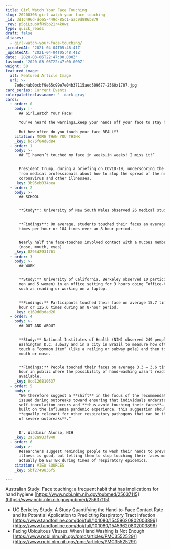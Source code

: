 ```yaml
---
title: Girl Watch Your Face Touching
slug: 20200306-girl-watch-your-face-touching
_id: 3d1c496d-dce5-449d-85c1-aac9d886b879
_rev: p5oiLzuoOfR9bp21r4k0wz
type: quick_reads
draft: false
aliases:
  - girl-watch-your-face-touching/
_createdAt: '2021-04-04T05:48:41Z'
_updatedAt: '2021-04-04T05:48:41Z'
date: '2020-03-06T22:47:00.000Z'
lastmod: '2020-03-06T22:47:00.000Z'
weight: 50
featured_image:
  alt: Featured Article Image
  url: >-
    7edec4ab0bcbf9e65c99e7e04b37115aed509677-2560x1707.jpg
card_series: Current Events
colorpaletteclassname: '--dark-gray'
cards:
  - order: 0
    body: |-
      ## Girl…Watch Your Face!

      You’ve heard the warnings…keep your hands off your face to stay healthy.

      But how often do you touch your face REALLY?
    citation: MORE THAN YOU THINK
    _key: bc75f04d8d84
  - order: 1
    body: >-
      ## “I haven’t touched my face in weeks…in weeks! I miss it!”


      President Trump, during a briefing on COVID-19, underscoring the advice
      from medical professionals about how to stop the spread of the new
      coronavirus and other illnesses.
    _key: 3b95eb034bea
  - order: 2
    body: >-
      ## SCHOOL


      **Study**: University of New South Wales observed 26 medical students.


      **Findings**: On average, students touched their faces an average of 23
      times per hour or 184 times over an 8-hour period.


      Nearly half the face-touches involved contact with a mucous membrane
      (nose, mouth, eyes).
    _key: 0295d2931761
  - order: 3
    body: >-
      ## WORK


      **Study:** University of California, Berkeley observed 10 participants (5
      men and 5 women) in an office setting for 3 hours doing “office-type work”
      such as reading or working on a laptop.


      **Findings:** Participants touched their face on average 15.7 times per
      hour or 125.6 times during an 8-hour period.
    _key: c169d0bdad26
  - order: 4
    body: >-
      ## OUT AND ABOUT


      **Study:** National Institutes of Health (NIH) observed 249 people in the
      Washington D.C. subway and in a city in Brazil to measure how often we
      touch a “common item” (like a railing or subway pole) and then touch our
      mouth or nose.


      **Findings:** People touched their faces on average 3.3 – 3.6 times per
      hour in public where the possibility of hand-washing wasn’t readily
      available.
    _key: 8cd126810537
  - order: 5
    body: >-
      “We therefore suggest a **shift** in the focus of the recommendations
      issued during outbreaks toward ensuring that individuals understand how
      self-inoculation occurs and **thus avoid touching their faces**… Although
      built on the influenza pandemic experience, this suggestion should be
      **equally relevant for other respiratory pathogens that can be the source
      of severe outbreaks**.”


      Dr. Wladimir Alonso, NIH
    _key: 2a32a903f940
  - order: 6
    body: >-
      Researchers suggest reminding people to wash their hands to prevent
      illness is good, but telling them to stop touching their faces may
      actually be BETTER during times of respiratory epidemics.
    citation: VIEW SOURCES
    _key: 5bf2749836f5

---
```

Australian Study: Face touching: a frequent habit that has implications for hand hygiene [https://www.ncbi.nlm.nih.gov/pubmed/25637115](https://www.ncbi.nlm.nih.gov/pubmed/25637115)

* UC Berkeley Study: A Study Quantifying the Hand-to-Face Contact Rate and Its Potential Application to Predicting Respiratory Tract Infection  
[https://www.tandfonline.com/doi/full/10.1080/15459620802003896](https://www.tandfonline.com/doi/full/10.1080/15459620802003896)
* Facing Ubiquitous Viruses: When Hand Washing Is Not Enough  
[https://www.ncbi.nlm.nih.gov/pmc/articles/PMC3552529/](https://www.ncbi.nlm.nih.gov/pmc/articles/PMC3552529/)